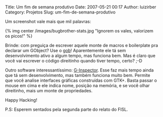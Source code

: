 Title: Um fim de semana produtivo
Date: 2007-05-21 00:17
Author: luizirber
Category: Projetos
Slug: um-fim-de-semana-produtivo

Um screenshot vale mais que mil palavras:

{% img center /images/bugbrother-stats.jpg "Ignorem os vales, valorizem os picos!" %}

Brinde: com preguiça de escrever aquele monte de macros e boilerplate
pra declarar um GObject? Use o [gob][]! Aparentemente ele tá sem
desenvolvimento ativo a algum tempo, mas funciona bem. Mas é claro que
você vai escrever o código direitinho quando tiver tempo, certo? ;-D

Outro software interessantíssimo: [G-Inspector][]. Esse faz mais tempo
ainda que tá sem desenvolvimento, mas também funciona muito bem. Permite
que você analise interfaces gráficas construídas com GTK+. Basta passar
o mouse em cima e ele indica nome, posição na memória, e se você olhar
direitinho, mais um monte de propriedades.

Happy Hacking!

P.S: Esperem sentados pela segunda parte do relato do FISL.

  [gob]: http://www.5z.com/jirka/gob.html
  [G-Inspector]: http://sourceforge.net/projects/g-inspector
